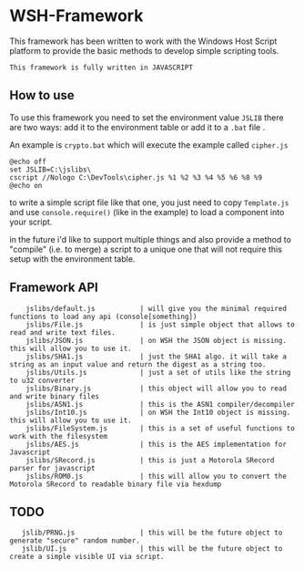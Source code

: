 # WSH-Framework
This framework has been written to work with the Windows Host Script platform to provide the basic methods to develop simple scripting tools.

`This framework is fully written in JAVASCRIPT`

## How to use
To use this framework you need to set the environment value `JSLIB`
there are two ways: add it to the environment table or add it to a `.bat` file .

An example is `crypto.bat` which will execute the example called `cipher.js`
```
@echo off
set JSLIB=C:\jslibs\
cscript //Nologo C:\DevTools\cipher.js %1 %2 %3 %4 %5 %6 %8 %9
@echo on
```

to write a simple script file like that one, you just need to copy `Template.js` and use `console.require()` (like in the example) to load a component into your script.

in the future i'd like to support multiple things and also provide a method to "compile" (i.e. to merge) a script to a unique one that will not require this setup with the environment table.

## Framework API

```
    jslibs/default.js           | will give you the minimal required functions to load any api (console[something])
    jslibs/File.js              | is just simple object that allows to read and write text files.
    jslibs/JSON.js              | on WSH the JSON object is missing. this will allow you to use it.
    jslibs/SHA1.js              | just the SHA1 algo. it will take a string as an input value and return the digest as a string too.
    jslibs/Utils.js             | just a set of utils like the string to u32 converter
    jslibs/Binary.js            | this object will allow you to read and write binary files 
    jslibs/ASN1.js              | this is the ASN1 compiler/decompiler
    jslibs/Int10.js             | on WSH the Int10 object is missing. this will allow you to use it.
    jslibs/FileSystem.js        | this is a set of useful functions to work with the filesystem
    jslibs/AES.js               | this is the AES implementation for Javascript
    jslibs/SRecord.js           | this is just a Motorola SRecord parser for javascript
    jslibs/ROM0.js              | this will allow you to convert the Motorola SRecord to readable binary file via hexdump
```

## TODO

``` 
   jslib/PRNG.js                | this will be the future object to generate "secure" random number.
   jslib/UI.js                  | this will be the future object to create a simple visible UI via script.
```